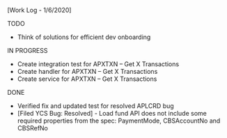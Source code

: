[Work Log - 1/6/2020]

TODO
- Think of solutions for efficient dev onboarding


IN PROGRESS
- Create integration test for APXTXN – Get X Transactions
- Create handler for APXTXN – Get X Transactions
- Create service for APXTXN – Get X Transactions


DONE
- Verified fix and updated test for resolved APLCRD bug
- [Filed YCS Bug: Resolved] -  Load fund API does not include some required properties from the spec: PaymentMode, CBSAccountNo and CBSRefNo
